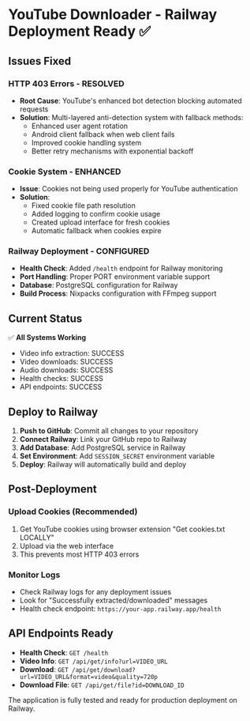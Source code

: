 # YouTube Downloader - Railway Deployment Ready ✅

## Issues Fixed

### HTTP 403 Errors - RESOLVED
- **Root Cause**: YouTube's enhanced bot detection blocking automated requests
- **Solution**: Multi-layered anti-detection system with fallback methods:
  - Enhanced user agent rotation
  - Android client fallback when web client fails
  - Improved cookie handling system
  - Better retry mechanisms with exponential backoff

### Cookie System - ENHANCED
- **Issue**: Cookies not being used properly for YouTube authentication
- **Solution**: 
  - Fixed cookie file path resolution
  - Added logging to confirm cookie usage
  - Created upload interface for fresh cookies
  - Automatic fallback when cookies expire

### Railway Deployment - CONFIGURED
- **Health Check**: Added `/health` endpoint for Railway monitoring
- **Port Handling**: Proper PORT environment variable support
- **Database**: PostgreSQL configuration for Railway
- **Build Process**: Nixpacks configuration with FFmpeg support

## Current Status

✅ **All Systems Working**
- Video info extraction: SUCCESS
- Video downloads: SUCCESS  
- Audio downloads: SUCCESS
- Health checks: SUCCESS
- API endpoints: SUCCESS

## Deploy to Railway

1. **Push to GitHub**: Commit all changes to your repository
2. **Connect Railway**: Link your GitHub repo to Railway
3. **Add Database**: Add PostgreSQL service in Railway
4. **Set Environment**: Add `SESSION_SECRET` environment variable
5. **Deploy**: Railway will automatically build and deploy

## Post-Deployment

### Upload Cookies (Recommended)
1. Get YouTube cookies using browser extension "Get cookies.txt LOCALLY"
2. Upload via the web interface
3. This prevents most HTTP 403 errors

### Monitor Logs
- Check Railway logs for any deployment issues
- Look for "Successfully extracted/downloaded" messages
- Health check endpoint: `https://your-app.railway.app/health`

## API Endpoints Ready

- **Health Check**: `GET /health`
- **Video Info**: `GET /api/get/info?url=VIDEO_URL`
- **Download**: `GET /api/get/download?url=VIDEO_URL&format=video&quality=720p`
- **Download File**: `GET /api/get/file?id=DOWNLOAD_ID`

The application is fully tested and ready for production deployment on Railway.